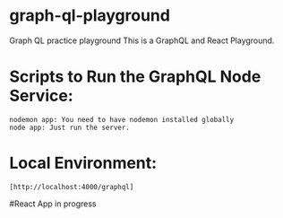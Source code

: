 # graph-ql-playground

Graph QL practice playground
This is a GraphQL and React Playground.


# Scripts to Run the GraphQL Node Service:   
    nodemon app: You need to have nodemon installed globally
    node app: Just run the server.    
# Local Environment:     
    [http://localhost:4000/graphql]
    

#React App in progress
